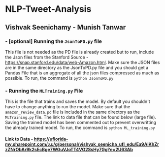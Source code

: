 # NLP-Tweet-Analysis
## Vishvak Seenichamy - Munish Tanwar
### - [optional] Running the `JsonToPD.py` file
This file is not needed as the PD file is already created but to run, include the Json files from the Stanford Source - https://snap.stanford.edu/data/web-Amazon.html. Make sure the JSON files are in the same directory as the JsonToPD.py file and you should get a Pandas File that is an aggregate of all the json files compressed as much as possible. To run, the command is `python JsonToPD.py`
### - Running the `MLTraining.py` File
This is the file that trains and saves the model. By default you shouldn't have to change anything to run the model. Make sure that the `amazon_review_data.pd` file is included in the same directory as the `MLTraining.py` file. The link to data file that can be found below (large file). Saving the trained model has been commented out to prevent overwritting the already trained model. To run, the command is `python ML_training.py`

#### Link to Data - https://uflorida-my.sharepoint.com/:u:/g/personal/vishvak_seenicha_ufl_edu/Ea9AiKhZrzZNrObAr9k2sEcBge7WGuVJoTT4VO2SsHy7Gg?e=2U63Ab